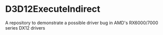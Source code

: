 # D3D12ExecuteIndirect
A repository to demonstrate a possible driver bug in AMD's RX6000/7000 series DX12 drivers
